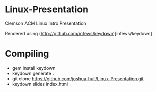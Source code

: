 Linux-Presentation
==================

Clemson ACM Linux Intro Presentation

Rendered using (http://github.com/infews/keydown)[infews/keydown]

# Compiling
* gem install keydown
* keydown generate .
* git clone https://github.com/joshua-hull/Linux-Presentation.git
* keydown slides index.html

